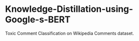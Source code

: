 # Knowledge-Distillation-using-Google-s-BERT
Toxic Comment Classification on Wikipedia Comments dataset.
